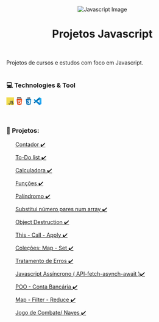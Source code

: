 <!--Banner session-->
<p align="center">
  <img src="https://i.postimg.cc/xTQMvRN3/javascript.png" alt="Javascript Image" height="100">
</p>

<!--About session-->
<h1 align="center">Projetos Javascript</h1>
<br>

Projetos de cursos e estudos com foco em Javascript.
<br><br>

<!-- Languages icons -->
<h3> 💻 Technologies & Tool </h3>
<p align="left">
  <code><img height="20" src="https://raw.githubusercontent.com/github/explore/80688e429a7d4ef2fca1e82350fe8e3517d3494d/topics/javascript/javascript.png"></code>
  <code><img height="20" src="https://raw.githubusercontent.com/github/explore/80688e429a7d4ef2fca1e82350fe8e3517d3494d/topics/html/html.png"></code>
  <code><img height="20" src="https://raw.githubusercontent.com/github/explore/80688e429a7d4ef2fca1e82350fe8e3517d3494d/topics/css/css.png"></code>
  <code><img height="20" src="https://raw.githubusercontent.com/github/explore/80688e429a7d4ef2fca1e82350fe8e3517d3494d/topics/visual-studio-code/visual-studio-code.png"></code>
</p><br>

<!-- Projects -->
<h3> 🎯 Projetos: </h3>

<ul style="list-style-type: none;">
  <li style="margin-bottom: 10px">
    <a href="https://github.com/MichelleCordeiro/javascript-projects/tree/main/Contador">Contador ✔️</a>
  </li>
  <li style="margin-bottom: 10px"> 
    <a href="https://github.com/MichelleCordeiro/javascript-projects/tree/main/To-do-list">To-Do list ✔️</a>
  </li>
  <li style="margin-bottom: 10px"> 
    <a href="https://github.com/MichelleCordeiro/javascript-projects/tree/main/Calculadora">Calculadora ✔️</a>
  </li>
  <li style="margin-bottom: 10px"> 
    <a href="https://github.com/MichelleCordeiro/javascript-projects/tree/main/Funcoes">Funções ✔️</a>
  </li>
  <li style="margin-bottom: 10px"> 
    <a href="https://github.com/MichelleCordeiro/javascript-projects/tree/main/Palindromo">Palíndromo ✔️</a>
  </li>
  <li style="margin-bottom: 10px"> 
    <a href="https://github.com/MichelleCordeiro/javascript-projects/tree/main/ArraySubstituiPares "> Substitui número pares num array ✔️</a>
  </li>
  <li style="margin-bottom: 10px"> 
    <a href="https://github.com/MichelleCordeiro/javascript-projects/tree/main/Obj-destruction "> Object Destruction ✔️</a>
  </li>
  <li style="margin-bottom: 10px"> 
    <a href="https://github.com/MichelleCordeiro/javascript-projects/tree/main/This-call-apply "> This - Call - Apply ✔️</a>
  </li>
  <li style="margin-bottom: 10px"> 
    <a href="https://github.com/MichelleCordeiro/javascript-projects/tree/main/Colecoes"> Coleções: Map - Set ✔️</a>
  </li>
  <li style="margin-bottom: 10px"> 
    <a href="https://github.com/MichelleCordeiro/javascript-projects/tree/main/Debug-error "> Tratamento de Erros ✔️</a>
  </li>
  <li style="margin-bottom: 10px"> 
    <a href="https://github.com/MichelleCordeiro/javascript-projects/tree/main/JS-assincrono "> Javascript Assíncrono (
      API-fetch-asynch-await
    )✔️</a>
  </li>
  <li style="margin-bottom: 10px"> 
    <a href="https://github.com/MichelleCordeiro/javascript-projects/tree/main/POO "> POO - Conta Bancária ✔️</a>
  </li>
  <li style="margin-bottom: 10px"> 
    <a href="https://github.com/MichelleCordeiro/javascript-projects/tree/main/Map-filter-reduce "> Map - Filter - Reduce ✔️</a>
  </li>
  <li style="margin-bottom: 10px"> 
    <a href="https://github.com/MichelleCordeiro/javascript-projects/tree/main/JogoDeNaves "> Jogo de Combate/ Naves ✔️</a>
  </li>
</ul>
